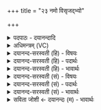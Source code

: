 +++
title = "२३ नमो विसृजद्भ्यो"

+++
<details><summary>पदपाठः - दयानन्दादि</summary>

नमः॑। वि॒सृ॒जद्भ्य॒ इति॑ विसृ॒जत्ऽभ्यः॑। विद्ध्य॑द्भ्य॒ इति॒ विद्ध्य॑त्ऽभ्यः। च॒। वः॒। नमः॑। नमः॑। स्व॒पद्भ्य॒ इति॑ स्व॒पत्ऽभ्यः॑। जाग्र॑द्भ्य॒ इति॒ जाग्र॑त्ऽभ्यः। च॒। वः॒। नमः॑। नमः॑। शया॑नेभ्यः। आसी॑नेभ्यः। च॒। वः॒। नमः॑। नमः॑। तिष्ठ॑द्भ्य इति॒ तिष्ठ॑त्ऽभ्यः। धाव॑द्भ्य॒ इति॒ धाव॑त्ऽभ्यः। च॒। वः॒। नमः॑। २३।
</details>

<details><summary>अधिमन्त्रम् (VC)</summary>

- रुद्रा देवताः
- कुत्स ऋषिः
- निचृदतिजगती
- निषादः
</details>

<details><summary>दयानन्द-सरस्वती (हि) - विषयः</summary>

फिर भी वह विषय अगले मन्त्र में कहा है ॥
</details>

<details><summary>दयानन्द-सरस्वती (हि) - पदार्थः</summary>

पदार्थान्वयभाषाः -  हे मनुष्यो ! तुम ऐसा सब को जनाओ कि हम लोग (विसृजद्भ्यः) शत्रुओं पर शस्त्रादि छोड़नेवालों को (नमः) अन्नादि पदार्थ (च) और (विद्ध्यद्भ्यः) शस्त्रों से शत्रुओं को मारते हुए (वः) तुमको (नमः) अन्न (स्वपद्भ्यः) सोते हुओं के लिये (नमः) वज्र (च) और (जाग्रद्भ्यः) जागते हुए (वः) तुम को (नमः) अन्न (शयानेभ्यः) निद्रालुओं को (नमः) अन्न (च) और (आसीनेभ्यः) आसन पर बैठे हुए (वः) तुम को (नमः) अन्न (तिष्ठद्भ्यः) खड़े हुओं को (नमः) अन्न (च) और (धावद्भ्यः) शीघ्र चलते हुए (वः) तुम लोगों को (नमः) अन्न देवेंगे ॥२३ ॥
</details>

<details><summary>दयानन्द-सरस्वती (हि) - भावार्थः</summary>

भावार्थभाषाः -  गृहस्थों को चाहिये कि करुणामय वचन बोल और अन्नादि पदार्थ देके सब प्राणियों को सुखी करें ॥२३ ॥
</details>

<details><summary>दयानन्द-सरस्वती (सं) - विषयः</summary>

पुनस्तमेव विषयमाह ॥
</details>

<details><summary>दयानन्द-सरस्वती (सं) - पदार्थः</summary>

पदार्थान्वयभाषाः -  हे मनुष्याः ! यूयमेवं सर्वेभ्य आज्ञापयत वयं विसृजद्भ्यो नमो विद्ध्यद्भ्यश्च वो नमः स्वपद्भ्यो नमो जाग्रद्भ्यश्च वो नमः शयानेभ्यो नम आसीनेभ्यश्च वो नमस्तिष्ठद्भ्यो नमो धावद्भ्यश्च वो नमः प्रदास्याम इति ॥२३ ॥
</details>

<details><summary>दयानन्द-सरस्वती (सं) - भावार्थः</summary>

भावार्थभाषाः -  गृहस्थैरानृशंस्यं प्रयोज्यान्नादिकं दत्त्वा सर्वे प्राणिनः सुखनीयाः ॥२३ ॥
</details>

<details><summary>सविता जोशी ← दयानन्दः (म) - भावार्थः</summary>

भावार्थभाषाः -  गृहस्थी लोकांनी सर्व प्राण्यांना करुणामयी वाणीने बोलावे व अन्न इत्यादी पदार्थ देऊन त्यांना सुखी करावे.
</details>